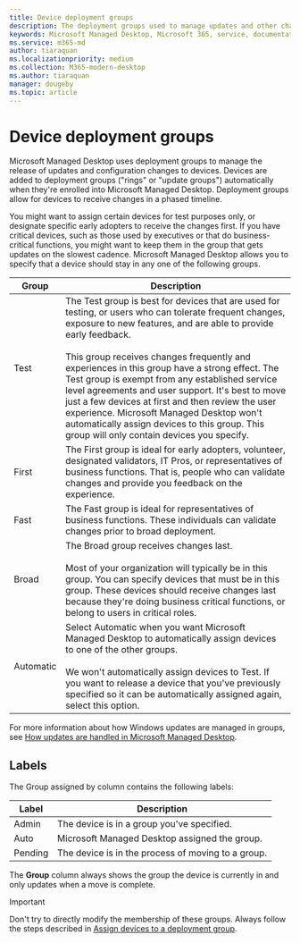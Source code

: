 ```yaml
---
title: Device deployment groups
description: The deployment groups used to manage updates and other changes
keywords: Microsoft Managed Desktop, Microsoft 365, service, documentation
ms.service: m365-md
author: tiaraquan
ms.localizationpriority: medium
ms.collection: M365-modern-desktop
ms.author: tiaraquan
manager: dougeby
ms.topic: article
---
```


# Device deployment groups

Microsoft Managed Desktop uses deployment groups to manage the release of updates and configuration changes to devices. Devices are added to deployment groups ("rings" or "update groups") automatically when they're enrolled into Microsoft Managed Desktop. Deployment groups allow for devices to receive changes in a phased timeline.

You might want to assign certain devices for test purposes only, or designate specific early adopters to receive the changes first. If you have critical devices, such as those used by executives or that do business-critical functions, you might want to keep them in the group that gets updates on the slowest cadence. Microsoft Managed Desktop allows you to specify that a device should stay in any one of the following groups.

| Group | Description |
| ----- | ----- |
| Test | The Test group is best for devices that are used for testing, or users who can tolerate frequent changes, exposure to new features, and are able to provide early feedback.<br><br>This group receives changes frequently and experiences in this group have a strong effect. The Test group is exempt from any established service level agreements and user support. It's best to move just a few devices at first and then review the user experience. Microsoft Managed Desktop won't automatically assign devices to this group. This group will only contain devices you specify.
| First | The First group is ideal for early adopters, volunteer, designated validators, IT Pros, or representatives of business functions. That is, people who can validate changes and provide you feedback on the experience.
| Fast | The Fast group is ideal for representatives of business functions. These individuals can validate changes prior to broad deployment.
| Broad | The Broad group receives changes last.<br><br>Most of your organization will typically be in this group. You can specify devices that must be in this group. These devices should receive changes last because they're doing business critical functions, or belong to users in critical roles.
| Automatic | Select Automatic when you want Microsoft Managed Desktop to automatically assign devices to one of the other groups.<br><br>We won't automatically assign devices to Test. If you want to release a device that you've previously specified so it can be automatically assigned again, select this option.

For more information about how Windows updates are managed in groups, see [How updates are handled in Microsoft Managed Desktop](updates.md).

## Labels

The Group assigned by column contains the following labels:

| Label | Description |
| ----- | ----- |
| Admin | The device is in a group you've specified. |
| Auto | Microsoft Managed Desktop assigned the group. |
| Pending | The device is in the process of moving to a group. |

The **Group** column always shows the group the device is currently in and only updates when a move is complete.

> [!IMPORTANT]
> Don't try to directly modify the membership of these groups. Always follow the steps described in [Assign devices to a deployment group](../working-with-managed-desktop/assign-deployment-group.md).
